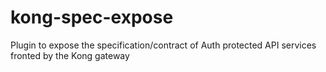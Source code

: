 # kong-spec-expose
Plugin to expose the specification/contract of Auth protected API services fronted by the Kong gateway
